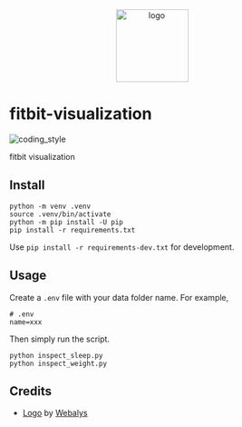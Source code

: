 <div align="center">
    <img src="https://cdn1.iconfinder.com/data/icons/logos-1/24/technology-fitbit-512.png" alt="logo" height="128">
</div>

# fitbit-visualization

![coding_style](https://img.shields.io/badge/code%20style-black-000000.svg)

fitbit visualization

## Install

    python -m venv .venv
    source .venv/bin/activate
    python -m pip install -U pip
    pip install -r requirements.txt

Use `pip install -r requirements-dev.txt` for development.

## Usage

Create a `.env` file with your data folder name. For example,

    # .env
    name=xxx

Then simply run the script.

    python inspect_sleep.py
    python inspect_weight.py

## Credits

- [Logo][1] by [Webalys][2]

[1]: https://www.iconfinder.com/icons/7763742/technology_fitbit_icon
[2]: https://www.iconfinder.com/webalys
